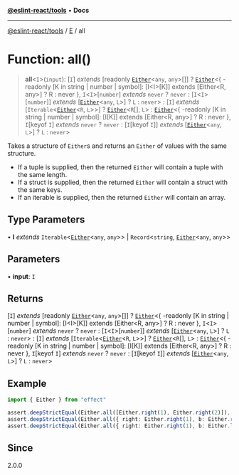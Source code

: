 [**@eslint-react/tools**](../../../README.md) • **Docs**

***

[@eslint-react/tools](../../../README.md) / [E](../README.md) / all

# Function: all()

> **all**\<`I`\>(`input`): [`I`] *extends* [readonly [`Either`](../type-aliases/Either.md)\<`any`, `any`\>[]] ? [`Either`](../type-aliases/Either.md)\<\{ -readonly \[K in string \| number \| symbol\]: \[I\<I\>\[K\]\] extends \[Either\<R, any\>\] ? R : never \}, `I`\<`I`\>\[`number`\] *extends* `never` ? `never` : [`I`\<`I`\>\[`number`\]] *extends* [[`Either`](../type-aliases/Either.md)\<`any`, `L`\>] ? `L` : `never`\> : [`I`] *extends* [`Iterable`\<[`Either`](../type-aliases/Either.md)\<`R`, `L`\>\>] ? [`Either`](../type-aliases/Either.md)\<`R`[], `L`\> : [`Either`](../type-aliases/Either.md)\<\{ -readonly \[K in string \| number \| symbol\]: \[I\[K\]\] extends \[Either\<R, any\>\] ? R : never \}, `I`\[keyof `I`\] *extends* `never` ? `never` : [`I`\[keyof `I`\]] *extends* [[`Either`](../type-aliases/Either.md)\<`any`, `L`\>] ? `L` : `never`\>

Takes a structure of `Either`s and returns an `Either` of values with the same structure.

- If a tuple is supplied, then the returned `Either` will contain a tuple with the same length.
- If a struct is supplied, then the returned `Either` will contain a struct with the same keys.
- If an iterable is supplied, then the returned `Either` will contain an array.

## Type Parameters

• **I** *extends* `Iterable`\<[`Either`](../type-aliases/Either.md)\<`any`, `any`\>\> \| `Record`\<`string`, [`Either`](../type-aliases/Either.md)\<`any`, `any`\>\>

## Parameters

• **input**: `I`

## Returns

[`I`] *extends* [readonly [`Either`](../type-aliases/Either.md)\<`any`, `any`\>[]] ? [`Either`](../type-aliases/Either.md)\<\{ -readonly \[K in string \| number \| symbol\]: \[I\<I\>\[K\]\] extends \[Either\<R, any\>\] ? R : never \}, `I`\<`I`\>\[`number`\] *extends* `never` ? `never` : [`I`\<`I`\>\[`number`\]] *extends* [[`Either`](../type-aliases/Either.md)\<`any`, `L`\>] ? `L` : `never`\> : [`I`] *extends* [`Iterable`\<[`Either`](../type-aliases/Either.md)\<`R`, `L`\>\>] ? [`Either`](../type-aliases/Either.md)\<`R`[], `L`\> : [`Either`](../type-aliases/Either.md)\<\{ -readonly \[K in string \| number \| symbol\]: \[I\[K\]\] extends \[Either\<R, any\>\] ? R : never \}, `I`\[keyof `I`\] *extends* `never` ? `never` : [`I`\[keyof `I`\]] *extends* [[`Either`](../type-aliases/Either.md)\<`any`, `L`\>] ? `L` : `never`\>

## Example

```ts
import { Either } from "effect"

assert.deepStrictEqual(Either.all([Either.right(1), Either.right(2)]), Either.right([1, 2]))
assert.deepStrictEqual(Either.all({ right: Either.right(1), b: Either.right("hello") }), Either.right({ right: 1, b: "hello" }))
assert.deepStrictEqual(Either.all({ right: Either.right(1), b: Either.left("error") }), Either.left("error"))
```

## Since

2.0.0
